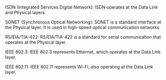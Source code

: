 ISDN (Integrated Services Digital Network): ISDN operates at the Data Link and Physical layers.

SONET (Synchronous Optical Networking): SONET is a standard interface at the Physical layer. It is used in high-speed optical communication networks.

RS/EIA/TIA-422: RS/EIA/TIA-422 is a standard for serial communication that operates at the Physical layer.

IEEE 802.3: IEEE 802.3 represents Ethernet, which operates at the Data Link layer.

IEEE 802.11: IEEE 802.11 represents Wi-Fi, also operating at the Data Link layer.

